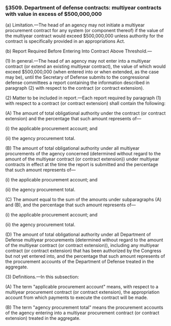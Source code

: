 ### §3509. Department of defense contracts: multiyear contracts with value in excess of $500,000,000 ###

(a) Limitation.—The head of an agency may not initiate a multiyear procurement contract for any system (or component thereof) if the value of the multiyear contract would exceed $500,000,000 unless authority for the contract is specifically provided in an appropriations Act.

(b) Report Required Before Entering Into Contract Above Threshold.—

(1) In general.—The head of an agency may not enter into a multiyear contract (or extend an existing multiyear contract), the value of which would exceed $500,000,000 (when entered into or when extended, as the case may be), until the Secretary of Defense submits to the congressional defense committees a report containing the information described in paragraph (2) with respect to the contract (or contract extension).

(2) Matter to be included in report.—Each report required by paragraph (1) with respect to a contract (or contract extension) shall contain the following:

(A) The amount of total obligational authority under the contract (or contract extension) and the percentage that such amount represents of—

(i) the applicable procurement account; and

(ii) the agency procurement total.

(B) The amount of total obligational authority under all multiyear procurements of the agency concerned (determined without regard to the amount of the multiyear contract (or contract extension)) under multiyear contracts in effect at the time the report is submitted and the percentage that such amount represents of—

(i) the applicable procurement account; and

(ii) the agency procurement total.

(C) The amount equal to the sum of the amounts under subparagraphs (A) and (B), and the percentage that such amount represents of—

(i) the applicable procurement account; and

(ii) the agency procurement total.

(D) The amount of total obligational authority under all Department of Defense multiyear procurements (determined without regard to the amount of the multiyear contract (or contract extension)), including any multiyear contract (or contract extension) that has been authorized by the Congress but not yet entered into, and the percentage that such amount represents of the procurement accounts of the Department of Defense treated in the aggregate.

(3) Definitions.—In this subsection:

(A) The term "applicable procurement account" means, with respect to a multiyear procurement contract (or contract extension), the appropriation account from which payments to execute the contract will be made.

(B) The term "agency procurement total" means the procurement accounts of the agency entering into a multiyear procurement contract (or contract extension) treated in the aggregate.